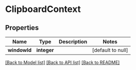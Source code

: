 # ClipboardContext

## Properties
Name | Type | Description | Notes
------------ | ------------- | ------------- | -------------
**windowId** | **integer** |  | [default to null]

[[Back to Model list]](../README.md#documentation-for-models) [[Back to API list]](../README.md#documentation-for-api-endpoints) [[Back to README]](../README.md)


